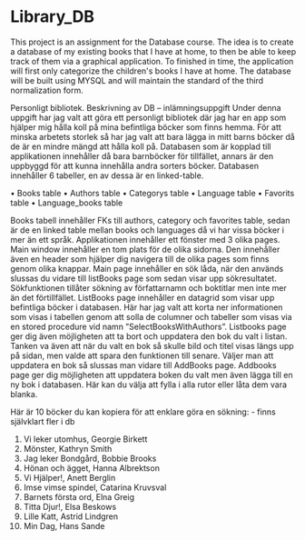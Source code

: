 # Library_DB
This project is an assignment for the Database course.
The idea is to create a database of my existing books that I have at home, to then be able to keep track of them via a graphical application.
To finished in time, the application will first only categorize the children's books I have at home. The database will be built using MYSQL and will maintain the standard of the third normalization form.

Personligt bibliotek.
Beskrivning av DB – inlämningsuppgift
Under denna uppgift har jag valt att göra ett personligt bibliotek där jag har en app som hjälper mig hålla koll på mina befintliga böcker som finns hemma. För att minska arbetets storlek så har jag valt att bara lägga in mitt barns böcker då de är en mindre mängd att hålla koll på.
Databasen som är kopplad till applikationen innehåller då bara barnböcker för tillfället, annars är den uppbyggd för att kunna innehålla andra sorters böcker. Databasen innehåller 6 tabeller, en av dessa är en linked-table. 

•	Books table
•	Authors table
•	Categorys table
•	Language table
•	Favorits table
•	Language_books table

Books tabell innehåller FKs till authors, category och favorites table, sedan är de en linked table mellan books och languages då vi har vissa böcker i mer än ett språk.
Applikationen innehåller ett fönster med 3 olika pages. Main window innehåller en tom plats för de olika sidorna. Den innehåller även en header som hjälper dig navigera till de olika pages som finns genom olika knappar. 
Main page innehåller en sök låda, när den används slussas du vidare till listBooks page som sedan visar upp sökresultatet. Sökfunktionen tillåter sökning av författarnamn och boktitlar men inte mer än det förtillfället. 
 ListBooks page innehåller en datagrid som visar upp befintliga böcker i databasen. Här har jag valt att korta ner informationen som visas i tabellen genom att solla de columner och tabeller som visas via en stored procedure vid namn ”SelectBooksWithAuthors”. Listbooks page ger dig även möjligheten att ta bort och uppdatera den bok du valt i listan. Tanken va även att när du valt en bok så skulle bild och titel visas längs upp på sidan, men valde att spara den funktionen till senare. Väljer man att uppdatera en bok så slussas man vidare till AddBooks page.
Addbooks page ger dig möjligheten att uppdatera boken du valt men även lägga till en ny bok i databasen. Här kan du välja att fylla i alla rutor eller låta dem vara blanka.

Här är 10 böcker du kan kopiera för att enklare göra en sökning: - finns självklart fler i db
1.	Vi leker utomhus, Georgie Birkett
2.	Mönster, Kathryn Smith
3.	Jag leker Bondgård, Bobbie Brooks
4.	Hönan och ägget, Hanna Albrektson
5.	Vi Hjälper!, Anett Berglin
6.	Imse vimse spindel, Catarina Kruvsval
7.	Barnets första ord, Elna Greig
8.	Titta Djur!, Elsa Beskows
9.	Lille Katt, Astrid Lindgren
10.	Min Dag, Hans Sande
